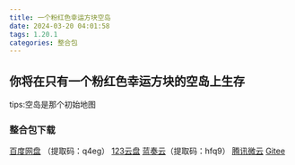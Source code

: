 ```yaml
---
title: 一个粉红色幸运方块空岛
date: 2024-03-20 04:01:58
tags: 1.20.1
categories: 整合包
---
```


## 你将在只有一个粉红色幸运方块的空岛上生存
tips:空岛是那个初始地图

### 整合包下载

[百度网盘](https://pan.baidu.com/s/1jFIL8VWoLE3Qr4EIJVvhcQ?pwd=q4eg) （提取码：q4eg）
[123云盘](https://www.123pan.com/s/3SfXjv-NRzov.html)
[蓝奏云](https://wwf.lanzn.com/b04wu40fg)（提取码：hfq9）
[腾讯微云](https://share.weiyun.com/QIdyDUTX)
[Gitee](https://gitee.com/ManakaGekka/mcpacks/tree/master/Lucky_Cubes_Sky_Island)

